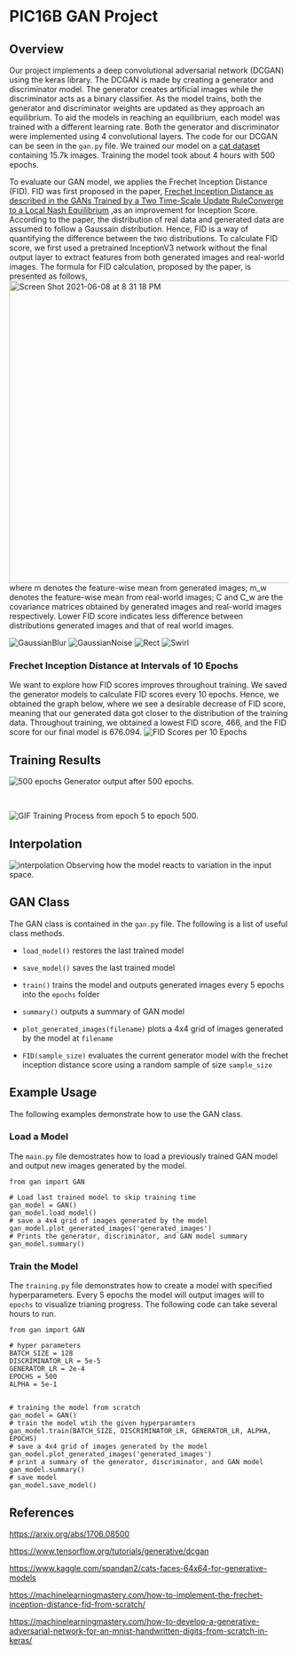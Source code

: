 
# PIC16B GAN Project

## Overview
Our project implements a deep convolutional adversarial network (DCGAN) using
the keras library. The DCGAN is made by creating a generator and discriminator
model. The generator creates artificial images while the discriminator acts as
a binary classifier. As the model trains, both the generator and discriminator
weights are updated as they approach an equilibrium. To aid the models in
reaching an equilibrium, each model was trained with a different learning
rate. Both the generator and discriminator were implemented using 4
convolutional layers. The code for our DCGAN can be seen in the `gan.py` file.
We trained our model on a
[cat dataset](https://www.kaggle.com/spandan2/cats-faces-64x64-for-generative-models)
containing 15.7k images. Training the
model took about 4 hours with 500 epochs.

To evaluate our GAN model, we applies the Frechet Inception Distance (FID). FID 
was first proposed in the paper,
[Frechet Inception Distance as described in the GANs Trained by a Two Time-Scale Update RuleConverge to a Local Nash Equilibrium](https://arxiv.org/abs/1706.08500)
,as an improvement for Inception Score. According to the paper, the distribution 
of real data and generated data are assumed to follow a Gaussain distribution.
Hence, FID is a way of quantifying the difference between the two distributions.
To calculate FID score, we first used a pretrained InceptionV3 network without 
the final output layer to extract features from both generated images and 
real-world images. The formula for FID calculation, proposed by the paper, 
is presented as follows, <br />
            <img width="545" alt="Screen Shot 2021-06-08 at 8 31 18 PM" src="https://user-images.githubusercontent.com/76800486/121185296-7d6fdf80-c898-11eb-9d4e-28739a17d768.png"><br />
where m denotes the feature-wise mean from  generated images; m_w denotes the
feature-wise mean from  real-world images; C and C_w are the covariance
matrices obtained by generated images and real-world images respectively. Lower
FID score indicates less difference between distributions generated images and 
that of real world images. 

![GaussianBlur](images/fid_GaussianBlur.png)
![GaussianNoise](images/fid_GaussianNoise.png)
![Rect](images/fid_Rect.png)
![Swirl](images/fid_Swirl.png)
### Frechet Inception Distance at Intervals of 10 Epochs
We want to explore how FID scores improves throughout training. We saved the generator models to calculate FID scores every 10 epochs. Hence, we obtained the graph below, where we see a desirable decrease of FID score, meaning that our generated data got closer to the distribution of the training data. Throughout training, we obtained a lowest FID score, 466, and the FID score for our final model is 676.094. 
![FID Scores per 10 Epochs](images/fid_scores_per_epoch.png)


## Training Results

![500 epochs](epochs/Epoch_500.png)
Generator output after 500 epochs.

<br>

![GIF](images/gan.gif)
Training Process from epoch 5 to epoch 500.

## Interpolation
![interpolation](images/interpolation.png)
Observing how the model reacts to variation in the input space.

## GAN Class
The GAN class is contained in the `gan.py` file. The following is a list of 
useful class methods.

- `load_model()` restores the last trained model

- `save_model()` saves the last trained model

- `train()` trains the model and outputs generated images every 5 epochs into
the `epochs` folder

- `summary()` outputs a summary of GAN model

- `plot_generated_images(filename)` plots a 4x4 grid of images generated by the
model at `filename`

- `FID(sample_size)` evaluates the current generator model with the frechet
inception distance score using a random sample of size `sample_size`


## Example Usage

The following examples demonstrate how to use the GAN class. 


### Load a Model
The `main.py` file demostrates how to load a previously trained GAN model
and output new images generated by the model.

```
from gan import GAN

# Load last trained model to skip training time
gan_model = GAN()
gan_model.load_model()
# save a 4x4 grid of images generated by the model
gan_model.plot_generated_images('generated_images')
# Prints the generator, discriminator, and GAN model summary
gan_model.summary()
```


### Train the Model
The `training.py` file demonstrates how to create a model with specified
hyperparameters. Every 5 epochs the model will output images will to `epochs`
to visualize trianing progress. The following code can take several hours to 
run.

```
from gan import GAN

# hyper parameters
BATCH_SIZE = 128
DISCRIMINATOR_LR = 5e-5
GENERATOR_LR = 2e-4
EPOCHS = 500
ALPHA = 5e-1


# training the model from scratch
gan_model = GAN()
# train the model wtih the given hyperparamters
gan_model.train(BATCH_SIZE, DISCRIMINATOR_LR, GENERATOR_LR, ALPHA, EPOCHS)
# save a 4x4 grid of images generated by the model
gan_model.plot_generated_images('generated_images')
# print a summary of the generator, discriminator, and GAN model
gan_model.summary()
# save model
gan_model.save_model()
```


## References

https://arxiv.org/abs/1706.08500

https://www.tensorflow.org/tutorials/generative/dcgan

https://www.kaggle.com/spandan2/cats-faces-64x64-for-generative-models

https://machinelearningmastery.com/how-to-implement-the-frechet-inception-distance-fid-from-scratch/

https://machinelearningmastery.com/how-to-develop-a-generative-adversarial-network-for-an-mnist-handwritten-digits-from-scratch-in-keras/
